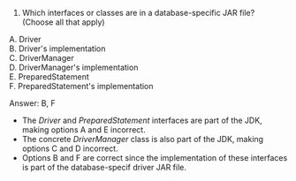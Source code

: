 1. Which interfaces or classes are in a database-specific JAR file? (Choose all that apply)

A. Driver <br>
B. Driver's implementation <br>
C. DriverManager <br>
D. DriverManager's implementation <br>
E. PreparedStatement  <br>
F. PreparedStatement's implementation <br>


Answer: B, F


- The *Driver* and *PreparedStatement* interfaces are part of the JDK, making options A and E incorrect.
- The concrete *DriverManager* class is also part of the JDK, making options C and D incorrect.
- Options B and F are correct since the implementation of these interfaces is part of the database-specif driver JAR file.